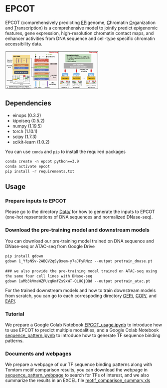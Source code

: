# EPCOT


EPCOT (comprehensively predicting <ins>EP</ins>igenome, <ins>C</ins>hromatin <ins>O</ins>rganization and <ins>T</ins>ranscription) is a comprehensive model to jointly predict epigenomic features, gene expression, high-resolution chromatin contact maps, and enhancer activities from DNA sequence and cell-type specific chromatin accessibility data. 

<img
  src="Profiles/model.png"
  title=""
  style="display: inline-block; margin: 0 auto; max-width: 300px">
  
 ## Dependencies
* einops (0.3.2)
* kipoiseq (0.5.2)
* numpy (1.19.5)
* torch (1.10.1)
* scipy (1.7.3)
* scikit-learn (1.0.2)

You can use ```conda``` and ```pip``` to install the required packages
```
conda create -n epcot python==3.9
conda activate epcot
pip install -r requirements.txt
```
  

 ## Usage
 
### Prepare inputs to EPCOT
Please go to the directory [Data/](https://github.com/liu-bioinfo-lab/EPCOT/tree/main/Data) for how to generate the inputs to EPCOT (one-hot repsentations of DNA sequences and normalized DNase-seq).

### Download the pre-training model and downstream models
You can download our pre-training model trained on DNA sequence and DNase-seq or ATAC-seq from Google Drive
```
pip install gdown
gdown 1_YfpNSv-2ABQV2qSyBxem-y7aJFyRNzz --output pretrain_dnase.pt

### we also provide the pre-training model trained on ATAC-seq using the same four cell lines with DNase-seq
gdown 1aMb3kVmaWZPUzqKmfZs9xWT-QLUGjQQd --output pretrain_atac.pt
```

For the trained downstream models and how to train downstream models from scratch, you can go to each correspoding directory [GEP/](https://github.com/liu-bioinfo-lab/EPCOT/tree/main/GEP), [COP/](https://github.com/liu-bioinfo-lab/EPCOT/tree/main/COP), and [EAP/](https://github.com/liu-bioinfo-lab/EPCOT/tree/main/EAP).

### Tutorial
We prepare a Google Colab Notebook [EPCOT_usage.ipynb](https://github.com/liu-bioinfo-lab/EPCOT/tree/main/EPCOT_usage.ipynb) to introduce how to use EPCOT to predict multiple modalities, and a Google Colab Notebook [sequence_pattern.ipynb](https://github.com/liu-bioinfo-lab/EPCOT/blob/main/examples/sequence_pattern.ipynb) to introduce how to generate TF sequence binding patterns.

### Documents and webpages
We prepare a webpage of our TF sequence binding patterns along with Tomtom motif comparison results, you can download the webpage in [sequence_pattern_webpage](https://github.com/liu-bioinfo-lab/EPCOT/tree/main/sequence_pattern_webpage) to search for TFs of interest, and we also summarize the results in an EXCEL file [motif_comparison_summary.xls](https://github.com/liu-bioinfo-lab/EPCOT/tree/main/motif_comparison_summary.xls)
